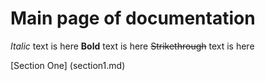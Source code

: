 # Main page of documentation

*Italic* text is here
**Bold** text is here
~~Strikethrough~~ text is here



[Section One] (section1.md)
